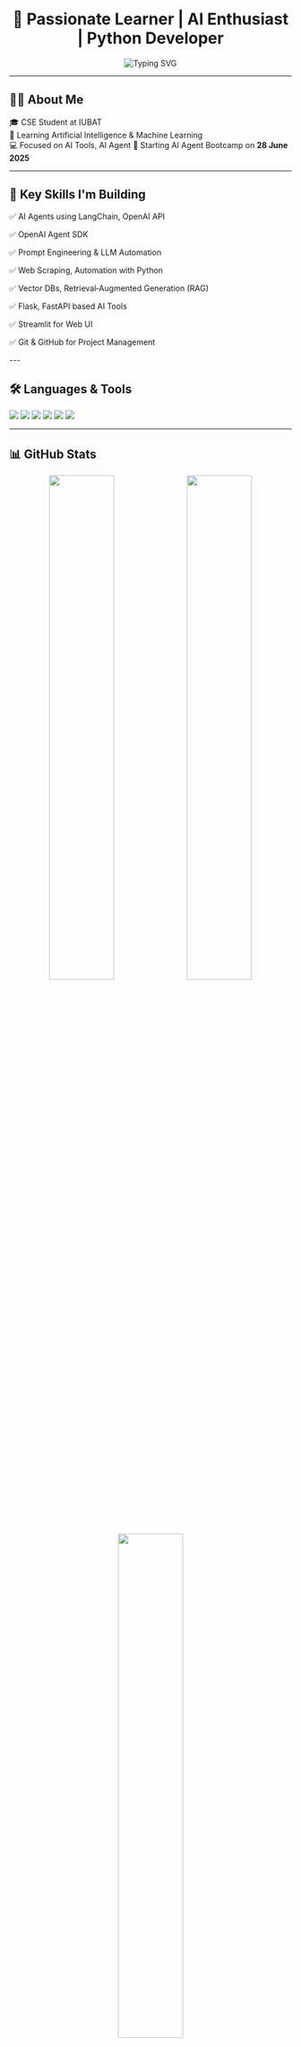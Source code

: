 <!-- README.md -->

<h1 align="center">🚀 Passionate Learner | AI Enthusiast | Python Developer</h1>

<p align="center">
  <img src="https://readme-typing-svg.herokuapp.com?font=Fira+Code&size=22&duration=2000&pause=800&color=00FFAA&center=true&vCenter=true&width=500&lines=👋+Hello,+Welcome+to+my+GitHub+Profile!" alt="Typing SVG" />
</p>

---

## 👨‍💻 About Me

🎓 CSE Student at IUBAT  
🤖 Learning Artificial Intelligence & Machine Learning  
💻 Focused on AI Tools, AI Agent 
📅 Starting AI Agent Bootcamp on **28 June 2025**

---
<h2>🚀 Key Skills I'm Building</h2>

<p>✅ AI Agents using LangChain, OpenAI API</p>
<p>✅ OpenAI Agent SDK</p>
<p>✅ Prompt Engineering & LLM Automation</p>
<p>✅ Web Scraping, Automation with Python</p>
<p>✅ Vector DBs, Retrieval‑Augmented Generation (RAG)</p>
<p>✅ Flask, FastAPI based AI Tools</p>
<p>✅ Streamlit for Web UI</p>
<p>✅ Git & GitHub for Project Management</p>
---

## 🛠️ Languages & Tools

<p align="left">
  <img src="https://img.shields.io/badge/Python-3776AB?style=for-the-badge&logo=python&logoColor=white" />
  <img src="https://img.shields.io/badge/C-00599C?style=for-the-badge&logo=c&logoColor=white" />
  <img src="https://img.shields.io/badge/C++-004482?style=for-the-badge&logo=c%2B%2B&logoColor=white" />
  <img src="https://img.shields.io/badge/HTML5-E34F26?style=for-the-badge&logo=html5&logoColor=white" />
  <img src="https://img.shields.io/badge/CSS3-1572B6?style=for-the-badge&logo=css3&logoColor=white" />
  <img src="https://img.shields.io/badge/GitHub-181717?style=for-the-badge&logo=github&logoColor=white" />
</p>

---

## 📊 GitHub Stats

<p align="center">
  <img src="https://github-readme-stats.vercel.app/api?username=Mehadii-Hassan&show_icons=true&theme=tokyonight&hide_border=true" width="48%" />
  <img src="https://github-readme-streak-stats.herokuapp.com?user=Mehadii-Hassan&theme=tokyonight&hide_border=true" width="48%" />
</p>

<p align="center">
  <img src="https://github-readme-stats.vercel.app/api/top-langs/?username=Mehadii-Hassan&layout=compact&theme=tokyonight&hide_border=true&langs_count=8" width="48%" />
</p>

---
📈 Recent Activity
<p align="center"> <img src="https://github-readme-activity-graph.vercel.app/graph?username=Mehadii-Hassan&theme=github-compact&area=true&hide_border=true" alt="GitHub Activity Graph" /> </p>


---

## 📬 Contact Me

📧 Email: [mehadi.cse01@gmail.com](mailto:mehadi.cse01@gmail.com)

---

<p align="center">
  <img src="https://quotes-github-readme.vercel.app/api?type=horizontal&theme=radical&quote=Every+bug+is+a+lesson,+every+solution+is+a+step+forward." alt="Inspirational Quote"/>
</p>
